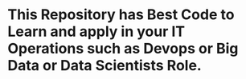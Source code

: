 # This Repository has Best Code to Learn and apply in your IT Operations such as Devops or Big Data or Data Scientists Role.
